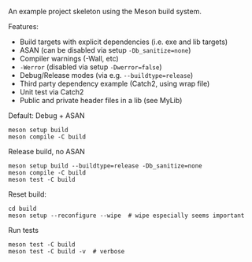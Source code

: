 An example project skeleton using the Meson build system.

Features:

- Build targets with explicit dependencies (i.e. exe and lib targets)
- ASAN (can be disabled via setup `-Db_sanitize=none`)
- Compiler warnings (-Wall, etc)
- `-Werror` (disabled via setup `-Dwerror=false`)
- Debug/Release modes (via e.g. `--buildtype=release`)
- Third party dependency example (Catch2, using wrap file)
- Unit test via Catch2
- Public and private header files in a lib (see MyLib)

Default: Debug + ASAN

```
meson setup build
meson compile -C build
```

Release build, no ASAN

```
meson setup build --buildtype=release -Db_sanitize=none
meson compile -C build
meson test -C build
```

Reset build:

```
cd build
meson setup --reconfigure --wipe  # wipe especially seems important
```

Run tests

```
meson test -C build
meson test -C build -v  # verbose
```
